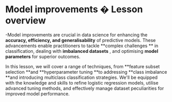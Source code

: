 # Model improvements � Lesson overview

-Model improvements are crucial in data science for enhancing the **accuracy, efficiency, and generalisability** of predictive
models. These advancements enable practitioners to tackle **complex challenges ** in classification, dealing with **imbalanced
datasets** , and optimising **model parameters** for superior outcomes.

In this lesson, we will cover a range of techniques, from **feature subset selection **and **hyperparameter tuning **to addressing
**class imbalance **and introducing multiclass classification strategies. We'll be equipped with the knowledge and skills to
refine logistic regression models, utilise advanced tuning methods, and effectively manage dataset peculiarities for improved
model performance.
